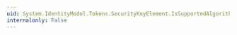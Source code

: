 ```yaml
---
uid: System.IdentityModel.Tokens.SecurityKeyElement.IsSupportedAlgorithm(System.String)
internalonly: False
---
```

